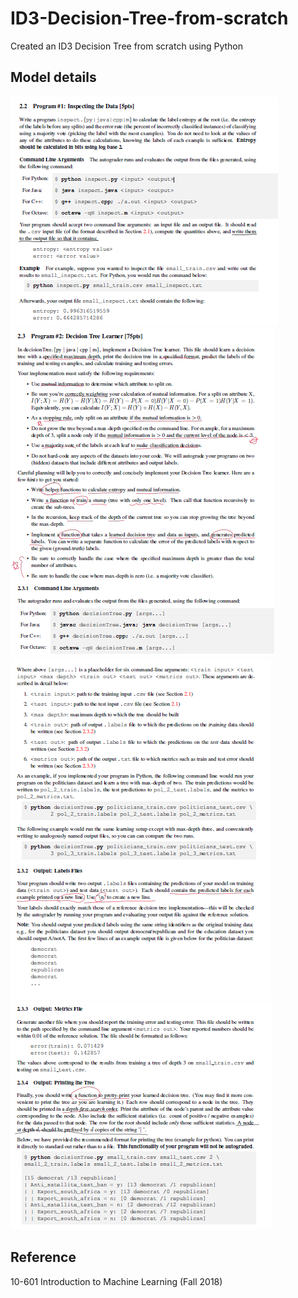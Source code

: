 # ID3-Decision-Tree-from-scratch
Created an ID3 Decision Tree from scratch using Python
## Model details
![program 1](https://github.com/HM-Li/ID3-Decision-Tree-from-scratch/blob/master/Inspect_Description.png)  
![program 2](https://github.com/HM-Li/ID3-Decision-Tree-from-scratch/blob/master/decisionTree_Description.png)  
![program 2](https://github.com/HM-Li/ID3-Decision-Tree-from-scratch/blob/master/Inspect_Description_2.png)  
![program 2](https://github.com/HM-Li/ID3-Decision-Tree-from-scratch/blob/master/Inspect_Description_3.png)  

## Reference
10-601 Introduction to Machine Learning (Fall 2018)
